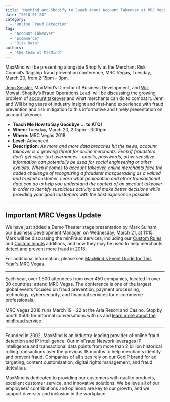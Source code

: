```yaml
---
title: "MaxMind and Shopify to Speak About Account Takeover at MRC Vegas"
date: "2018-01-24"
category:
  - "Online Fraud Detection"
tag:
  - "Account Takeover"
  - "Ecommerce"
  - "Risk Data"
authors:
  - "the team at MaxMind"
---
```


MaxMind will be presenting alongside Shopify at the Merchant Risk Council’s
flagship fraud prevention conference, MRC Vegas, Tuesday, March 20, from 2:15pm
– 3pm.

[Jenn Sessler](https://s1.goeshow.com/mrc/annual/2018/Vegas18Agenda.cfm?&searchAuthor=Sessler,Jennifer),
MaxMind’s Director of Business Development, and
[Will Mowat](https://s1.goeshow.com/mrc/annual/2018/Vegas18Agenda.cfm?&searchAuthor=Mowat,Will),
Shopify’s Fraud Operations Lead, will be discussing the growing problem of
[account takeover](/2017/08/e-commerce-fraud-101-account-takeover/) and what
merchants can do to combat it. Jenn and Will bring years of industry insight and
first-hand experience with fraud prevention and risk mitigation to this
informative and timely presentation on account takeover.

- **Teach Me How to Say Goodbye … to ATO!**
- **When:** Tuesday, March 20, 2:15pm - 3:00pm
- **Where:** MRC Vegas 2018
- **Level:** Advanced
- **Description**: _As more and more data breaches hit the news, account
  takeover is a growing threat for online merchants. Even if fraudsters don’t
  get clear-text usernames - emails, passwords, other sensitive information can
  potentially be used for social engineering or other exploits. When it comes to
  account takeover, online merchants face the added challenge of recognizing a
  fraudster masquerading as a valued and trusted customer. Learn what
  geolocation and other transactional data can do to help you understand the
  context of an account takeover in order to identify suspicious activity and
  make better decisions while providing your good customers with the best
  experience possible._

---

## Important MRC Vegas Update

We have just added a Demo Theater stage presentation by Mark Sulham, our
Business Development Manager, on Wednesday, March 21, at 11:15. Mark will be
discussing the minFraud services, including our
[Custom Rules](https://www.maxmind.com/en/minfraud-custom-rules) and
[Custom Inputs](https://www.maxmind.com/en/minfraud-custom-inputs) additions,
and how they may be used to help merchants detect and prevent more fraud
in 2018.

For additional information, please see
[MaxMind's Event Guide for This Year's MRC Vegas](https://wp.me/p3xED4-5Z).

---

Each year, over 1,500 attendees from over 450 companies, located in over 30
countries, attend MRC Vegas. The conference is one of the largest global events
focused on fraud prevention, payment processing, technology, cybersecurity, and
financial services for e-commerce professionals.

MRC Vegas 2018 runs March 19 - 22 at the Aria Resort and Casino. Stop by booth
\#500 for informal conversations with us and
[learn more about the minFraud service](https://www.maxmind.com/en/minfraud-services?pkit_lang=en).

---

Founded in 2002, MaxMind is an industry-leading provider of online fraud
detection and IP intelligence. Our minFraud Network leverages IP intelligence
and transactional data points from more than 2 billion historical rolling
transactions over the previous 18 months to help merchants identify and prevent
fraud. Companies of all sizes rely on our GeoIP brand for ad targeting, content
customization, digital rights management, and fraud detection.

MaxMind is dedicated to providing our customers with quality products, excellent
customer service, and innovative solutions. We believe all of our employees’
contributions and opinions are key to our growth, and we support diversity and
inclusion in the workplace.
